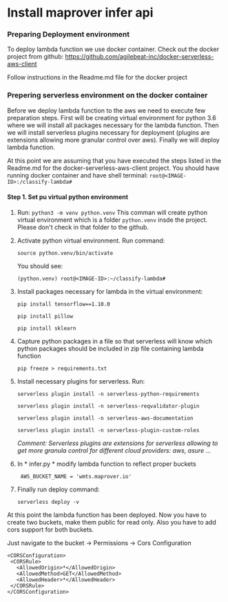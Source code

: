 # Install maprover infer api


### Preparing Deployment environment

To deploy lambda function we use docker container. Check out the docker 
project from github: https://github.com/agilebeat-inc/docker-serverless-aws-client

Follow instructions in the Readme.md file for the docker project

### Prepering serverless environment on the docker container

Before we deploy lambda function to the aws we need to execute few preparation 
steps. First will be creating virtual environment for python 3.6 where we will
install all packages necessary for the lambda function. Then we will install 
serverless plugins necessary for deployment (plugins are extensions allowing more granular
control over aws). Finally we will deploy lambda function.

At this point we are assuming that you have executed the steps listed in the
Readme.md for the docker-serverless-aws-client project. You should have running 
docker container and have shell terminal: `root@<IMAGE-ID>:/classify-lambda#`

#### Step 1. Set pu virtual python environment

1. Run: `python3 -m venv python.venv`
   This comman will create python virtual environment which is a folder `python.venv`
   insde the project. Please don't check in that folder to the github.
   
2. Activate python virtual environment. Run command:

   `source python.venv/bin/activate`
   
   You should see:
   
   `(python.venv) root@<IMAGE-ID>:~/classify-lambda#`
   
3. Install packages necessary for lambda in the virtual environment:

   `pip install tensorflow==1.10.0`
   
   `pip install pillow`
   
   `pip install sklearn`
   
4. Capture python packages in a file so that serverless will know which 
   python packages should be included in zip file containing lambda function
   
   `pip freeze > requirements.txt`
   
5. Install necessary plugins for serverless. Run:
   
   `serverless plugin install -n serverless-python-requirements`
   
   `serverless plugin install -n serverless-reqvalidator-plugin`
   
   `serverless plugin install -n serverless-aws-documentation`
   
   `serverless plugin install -n serverless-plugin-custom-roles`
   
   *Comment: Serverless plugins are extensions for serverless allowing to get more granula
   control for different cloud providers: aws, asure ...*

6. In * infer.py * modify lambda function to reflect proper buckets
   
   ```
    AWS_BUCKET_NAME = 'wmts.maprover.io'
   ``` 
  
7. Finally run deploy command:

   `serverless deploy -v`
   
   
At this point the lambda function has been deployed. Now you have to create two 
buckets, make them public for read only. Also you have to add cors support 
for both buckets.

Just navigate to the bucket -> Permissions -> Cors Configuration

```
<CORSConfiguration>
 <CORSRule>
   <AllowedOrigin>*</AllowedOrigin>
   <AllowedMethod>GET</AllowedMethod>
   <AllowedHeader>*</AllowedHeader>
 </CORSRule>
</CORSConfiguration>
```
